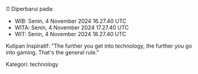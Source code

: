 ⏰ Diperbarui pada:
- WIB: Senin, 4 November 2024 16.27.40 UTC
- WITA: Senin, 4 November 2024 17.27.40 UTC
- WIT: Senin, 4 November 2024 18.27.40 UTC

Kutipan Inspiratif:
"The further you get into technology, the further you go into gaming. That's the general rule."


Kategori: technology

